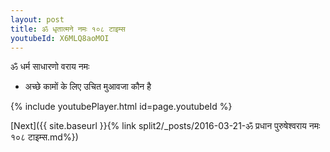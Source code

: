 ```yaml
---
layout: post
title: ॐ धृतात्मने नमः १०८ टाइम्स
youtubeId: X6MLQ8aoMOI
---
```

 
 
 ॐ धर्म साधारणो वराय नमः  
 
 -  अच्छे कामों के लिए उचित मुआवजा कौन है 
 
  
 
  
 
 
 
 
 
 


{% include youtubePlayer.html id=page.youtubeId %}
 
[Next]({{ site.baseurl }}{% link  split2/_posts/2016-03-21-ॐ प्रधान पुरुषेश्वराय नमः १०८ टाइम्स.md%})
 

